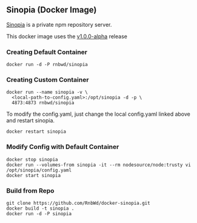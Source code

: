 ## Sinopia (Docker Image)

[Sinopia](https://github.com/rlidwka/sinopia) is a private npm repository server. 

This docker image uses the [v1.0.0-alpha](https://github.com/rlidwka/sinopia/tree/v1.0.0-alpha) release

### Creating Default Container

`docker run -d -P rnbwd/sinopia`

### Creating Custom Container

    docker run --name sinopia -v \
      <local-path-to-config.yaml>:/opt/sinopia -d -p \
      4873:4873 rnbwd/sinopia

To modify the config.yaml, just change the local config.yaml linked above and restart sinopia.

`docker restart sinopia`

### Modify Config with Default Container 

    docker stop sinopia
    docker run --volumes-from sinopia -it --rm nodesource/node:trusty vi /opt/sinopia/config.yaml
    docker start sinopia

### Build from Repo

    git clone https://github.com/RnbWd/docker-sinopia.git
    docker build -t sinopia .
    docker run -d -P sinopia

